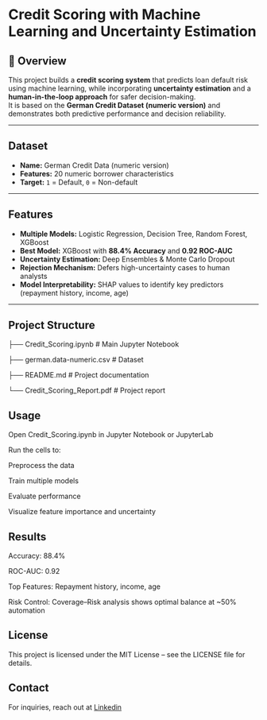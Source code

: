 # Credit Scoring with Machine Learning and Uncertainty Estimation

## 📌 Overview
This project builds a **credit scoring system** that predicts loan default risk using machine learning, while incorporating **uncertainty estimation** and a **human-in-the-loop approach** for safer decision-making.  
It is based on the **German Credit Dataset (numeric version)** and demonstrates both predictive performance and decision reliability.

---

## Dataset
- **Name:** German Credit Data (numeric version)  
- **Features:** 20 numeric borrower characteristics  
- **Target:** `1` = Default, `0` = Non-default  

---

## Features
- **Multiple Models:** Logistic Regression, Decision Tree, Random Forest, XGBoost  
- **Best Model:** XGBoost with **88.4% Accuracy** and **0.92 ROC-AUC**  
- **Uncertainty Estimation:** Deep Ensembles & Monte Carlo Dropout  
- **Rejection Mechanism:** Defers high-uncertainty cases to human analysts  
- **Model Interpretability:** SHAP values to identify key predictors (repayment history, income, age)  

---

## Project Structure
├── Credit_Scoring.ipynb # Main Jupyter Notebook

├── german.data-numeric.csv # Dataset

├── README.md # Project documentation

└── Credit_Scoring_Report.pdf # Project report

## Usage
Open Credit_Scoring.ipynb in Jupyter Notebook or JupyterLab

Run the cells to:

Preprocess the data

Train multiple models

Evaluate performance

Visualize feature importance and uncertainty

## Results
Accuracy: 88.4%

ROC-AUC: 0.92

Top Features: Repayment history, income, age

Risk Control: Coverage–Risk analysis shows optimal balance at ~50% automation

## License
This project is licensed under the MIT License – see the LICENSE file for details.

## Contact
For inquiries, reach out at [Linkedin](www.linkedin.com/in/arunabiz/)
